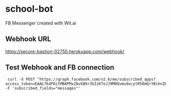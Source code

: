 # school-bot
FB Messenger created with Wit.ai

## Webhook URL
https://secure-bastion-02755.herokuapp.com/webhook/

## Test Webhook and FB connection

```
 curl -X POST "https://graph.facebook.com/v2.6/me/subscribed_apps?access_token=EAAL7kdFDitMBAPMxZAvkB9r3GIzKTeJJ9M0Qvmu9ocytR50mQrYBiknZBpSbGvqUrEbSIHOfNvzC0NhflGDLcfDazERZCZBIAMI2IDqqO6xuDfZAaeRxD7AVGZCDnGXpJFdtY8eK1jO6RTNwZAHrZAVvWrspqj9T91R0r6cSf4ygXwZDZD" -F 'subscribed_fields="messages"'
```
